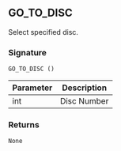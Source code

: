 ## GO\_TO\_DISC

Select specified disc.


### Signature

`GO_TO_DISC ()`


| Parameter | Description |
| --- | --- |
| int | Disc Number |


### Returns

`None`